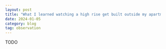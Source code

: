 ```yaml
---
layout: post
title: "What I learned watching a high rise get built outside my apartment window"
date: 2024-01-05
category: blog
tag: observation
---
```


TODO

